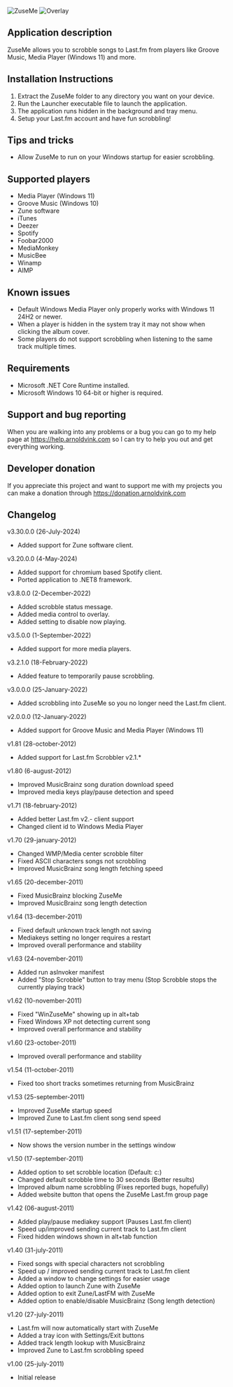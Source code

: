 ![ZuseMe](Screenshots/ZuseMe-Screenshot1.png)
![Overlay](Screenshots/ZuseMe-Screenshot2.png)

## Application description
ZuseMe allows you to scrobble songs to Last.fm from players like Groove Music, Media Player (Windows 11) and more.

## Installation Instructions
1) Extract the ZuseMe folder to any directory you want on your device.
2) Run the Launcher executable file to launch the application.
3) The application runs hidden in the background and tray menu.
4) Setup your Last.fm account and have fun scrobbling!

## Tips and tricks
- Allow ZuseMe to run on your Windows startup for easier scrobbling.

## Supported players
- Media Player (Windows 11)
- Groove Music (Windows 10)
- Zune software
- iTunes
- Deezer
- Spotify
- Foobar2000
- MediaMonkey
- MusicBee
- Winamp
- AIMP

## Known issues
- Default Windows Media Player only properly works with Windows 11 24H2 or newer.
- When a player is hidden in the system tray it may not show when clicking the album cover.
- Some players do not support scrobbling when listening to the same track multiple times.

## Requirements
- Microsoft .NET Core Runtime installed.
- Microsoft Windows 10 64-bit or higher is required.

## Support and bug reporting
When you are walking into any problems or a bug you can go to my help page at https://help.arnoldvink.com so I can try to help you out and get everything working.

## Developer donation
If you appreciate this project and want to support me with my projects you can make a donation through https://donation.arnoldvink.com

## Changelog
v3.30.0.0 (26-July-2024)
- Added support for Zune software client.

v3.20.0.0 (4-May-2024)
- Added support for chromium based Spotify client.
- Ported application to .NET8 framework.

v3.8.0.0 (2-December-2022)
- Added scrobble status message.
- Added media control to overlay.
- Added setting to disable now playing.

v3.5.0.0 (1-September-2022)
- Added support for more media players.

v3.2.1.0 (18-February-2022)
- Added feature to temporarily pause scrobbling.

v3.0.0.0 (25-January-2022)
- Added scrobbling into ZuseMe so you no longer need the Last.fm client.

v2.0.0.0 (12-January-2022)
- Added support for Groove Music and Media Player (Windows 11)

v1.81 (28-october-2012)
- Added support for Last.fm Scrobbler v2.1.*

v1.80 (6-august-2012)
- Improved MusicBrainz song duration download speed
- Improved media keys play/pause detection and speed

v1.71 (18-february-2012)
- Added better Last.fm v2.- client support 
- Changed client id to Windows Media Player

v1.70 (29-january-2012)
- Changed WMP/Media center scrobble filter
- Fixed ASCII characters songs not scrobbling
- Improved MusicBrainz song length fetching speed

v1.65 (20-december-2011)
- Fixed MusicBrainz blocking ZuseMe
- Improved MusicBrainz song length detection

v1.64 (13-december-2011)
- Fixed default unknown track length not saving
- Mediakeys setting no longer requires a restart
- Improved overall performance and stability

v1.63 (24-november-2011)
- Added run asInvoker manifest
- Added "Stop Scrobble" button to tray menu
(Stop Scrobble stops the currently playing track)

v1.62 (10-november-2011)
- Fixed "WinZuseMe" showing up in alt+tab
- Fixed Windows XP not detecting current song
- Improved overall performance and stability

v1.60 (23-october-2011)
- Improved overall performance and stability

v1.54 (11-october-2011)
- Fixed too short tracks sometimes returning from MusicBrainz

v1.53 (25-september-2011)
- Improved ZuseMe startup speed
- Improved Zune to Last.fm client song send speed

v1.51 (17-september-2011)
- Now shows the version number in the settings window

v1.50 (17-september-2011)
- Added option to set scrobble location (Default: c:\)
- Changed default scrobble time to 30 seconds (Better results)
- Improved album name scrobbling (Fixes reported bugs, hopefully)
- Added website button that opens the ZuseMe Last.fm group page

v1.42 (06-august-2011)
- Added play/pause mediakey support (Pauses Last.fm client)
- Speed up/improved sending current track to Last.fm client
- Fixed hidden windows shown in alt+tab function

v1.40 (31-july-2011)
- Fixed songs with special characters not scrobbling
- Speed up / improved sending current track to Last.fm client
- Added a window to change settings for easier usage
- Added option to launch Zune with ZuseMe
- Added option to exit Zune/LastFM with ZuseMe
- Added option to enable/disable MusicBrainz (Song length detection)

v1.20 (27-july-2011)
- Last.fm will now automatically start with ZuseMe
- Added a tray icon with Settings/Exit buttons
- Added track length lookup with MusicBrainz
- Improved Zune to Last.fm scrobbling speed

v1.00 (25-july-2011)
- Initial release